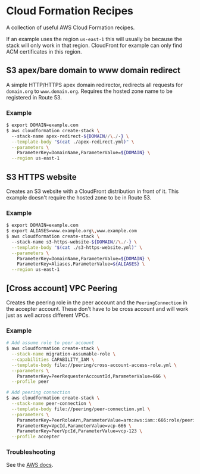 # Cloud Formation Recipes

A collection of useful AWS Cloud Formation recipes.

If an example uses the region `us-east-1` this will usually be because the stack will only work in that region. CloudFront for example can only find ACM certificates in this region.

## S3 apex/bare domain to www domain redirect

A simple HTTP/HTTPS apex domain redirector, redirects all requests for `domain.org` to `www.domain.org`. Requires the hosted zone name to be registered in Route 53.

### Example

```sh
$ export DOMAIN=example.com
$ aws cloudformation create-stack \                                      
  --stack-name apex-redirect-${DOMAIN//\./-} \
  --template-body "$(cat ./apex-redirect.yml)" \
  --parameters \
    ParameterKey=DomainName,ParameterValue=${DOMAIN} \
  --region us-east-1
```

## S3 HTTPS website

Creates an S3 website with a CloudFront distribution in front of it. This example doesn't require the hosted zone to be in Route 53.

### Example

```sh
$ export DOMAIN=example.com
$ export ALIASES=www.example.org\,www.example.com
$ aws cloudformation create-stack \                                      
  --stack-name s3-https-website-${DOMAIN//\./-} \
  --template-body "$(cat ./s3-https-website.yml)" \
  --parameters \
    ParameterKey=DomainName,ParameterValue=${DOMAIN} \
    ParameterKey=Aliases,ParameterValue=${ALIASES} \
  --region us-east-1
```

## [Cross account] VPC Peering

Creates the peering role in the peer account and the `PeeringConnection` in the accepter account. These don't have to be cross account and will work just as well across different VPCs.

### Example

```sh
# Add assume role to peer account
$ aws cloudformation create-stack \
  --stack-name migration-assumable-role \
  --capabilities CAPABILITY_IAM \
  --template-body file://peering/cross-account-access-role.yml \
  --parameters \
    ParameterKey=PeerRequesterAccountId,ParameterValue=666 \
  --profile peer

# Add peering connection
$ aws cloudformation create-stack \
  --stack-name peer-connection \
  --template-body file://peering/peer-connection.yml \
  --parameters \
    ParameterKey=PeerRoleArn,ParameterValue=arn:aws:iam::666:role/peering-assumable-role-PeerRole-1E28H26WGHOQ1 \
    ParameterKey=VpcId,ParameterValue=vcp-666 \
    ParameterKey=PeerVpcId,ParameterValue=vcp-123 \
  --profile accepter
```

### Troubleshooting

See the [AWS docs](https://aws.amazon.com/premiumsupport/knowledge-center/cloudformation-vpc-peering-error/).